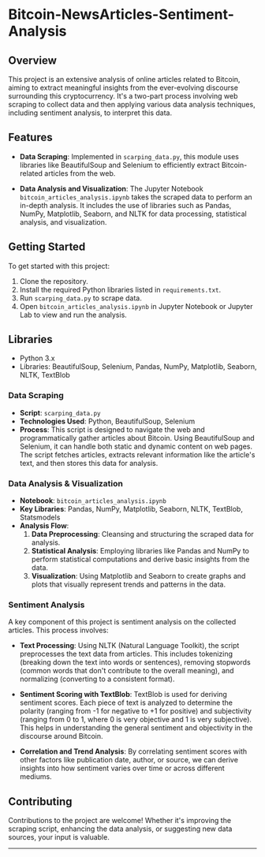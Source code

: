 # Bitcoin-NewsArticles-Sentiment-Analysis

## Overview

This project is an extensive analysis of online articles related to Bitcoin, aiming to extract meaningful insights from the ever-evolving discourse surrounding this cryptocurrency. It's a two-part process involving web scraping to collect data and then applying various data analysis techniques, including sentiment analysis, to interpret this data.

## Features

- **Data Scraping**: Implemented in `scarping_data.py`, this module uses libraries like BeautifulSoup and Selenium to efficiently extract Bitcoin-related articles from the web.

- **Data Analysis and Visualization**: The Jupyter Notebook `bitcoin_articles_analysis.ipynb` takes the scraped data to perform an in-depth analysis. It includes the use of libraries such as Pandas, NumPy, Matplotlib, Seaborn, and NLTK for data processing, statistical analysis, and visualization.

## Getting Started

To get started with this project:

1. Clone the repository.
2. Install the required Python libraries listed in `requirements.txt`.
3. Run `scarping_data.py` to scrape data.
4. Open `bitcoin_articles_analysis.ipynb` in Jupyter Notebook or Jupyter Lab to view and run the analysis.

## Libraries

- Python 3.x
- Libraries: BeautifulSoup, Selenium, Pandas, NumPy, Matplotlib, Seaborn, NLTK, TextBlob

### Data Scraping

- **Script**: `scarping_data.py`
- **Technologies Used**: Python, BeautifulSoup, Selenium
- **Process**: This script is designed to navigate the web and programmatically gather articles about Bitcoin. Using BeautifulSoup and Selenium, it can handle both static and dynamic content on web pages. The script fetches articles, extracts relevant information like the article's text, and then stores this data for analysis.

### Data Analysis & Visualization

- **Notebook**: `bitcoin_articles_analysis.ipynb`
- **Key Libraries**: Pandas, NumPy, Matplotlib, Seaborn, NLTK, TextBlob, Statsmodels
- **Analysis Flow**:
  1. **Data Preprocessing**: Cleansing and structuring the scraped data for analysis.
  2. **Statistical Analysis**: Employing libraries like Pandas and NumPy to perform statistical computations and derive basic insights from the data.
  3. **Visualization**: Using Matplotlib and Seaborn to create graphs and plots that visually represent trends and patterns in the data.

### Sentiment Analysis

A key component of this project is sentiment analysis on the collected articles. This process involves:

- **Text Processing**: Using NLTK (Natural Language Toolkit), the script preprocesses the text data from articles. This includes tokenizing (breaking down the text into words or sentences), removing stopwords (common words that don't contribute to the overall meaning), and normalizing (converting to a consistent format).

- **Sentiment Scoring with TextBlob**: TextBlob is used for deriving sentiment scores. Each piece of text is analyzed to determine the polarity (ranging from -1 for negative to +1 for positive) and subjectivity (ranging from 0 to 1, where 0 is very objective and 1 is very subjective). This helps in understanding the general sentiment and objectivity in the discourse around Bitcoin.

- **Correlation and Trend Analysis**: By correlating sentiment scores with other factors like publication date, author, or source, we can derive insights into how sentiment varies over time or across different mediums.


## Contributing

Contributions to the project are welcome! Whether it's improving the scraping script, enhancing the data analysis, or suggesting new data sources, your input is valuable.


___






